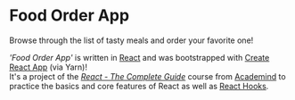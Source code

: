 # Food Order App

Browse through the list of tasty meals and order your favorite one!

_'Food Order App'_ is written in [React](https://reactjs.org/) and was bootstrapped with [Create React App](https://github.com/facebook/create-react-app) (via Yarn)!<br />
It's a project of the _[React - The Complete Guide](https://www.udemy.com/course/react-the-complete-guide-incl-redux/)_ course from [Academind](https://academind.com) to practice the basics and core features of React as well as [React Hooks](https://reactjs.org/docs/hooks-intro.html).
